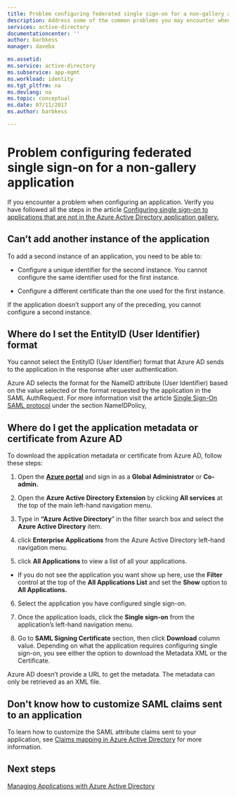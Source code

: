 ```yaml
---
title: Problem configuring federated single sign-on for a non-gallery application | Microsoft Docs
description: Address some of the common problems you may encounter when configuring federated single sign-on to your custom SAML application that is not listed in the Azure AD Application Gallery
services: active-directory
documentationcenter: ''
author: barbkess
manager: daveba

ms.assetid: 
ms.service: active-directory
ms.subservice: app-mgmt
ms.workload: identity
ms.tgt_pltfrm: na
ms.devlang: na
ms.topic: conceptual
ms.date: 07/11/2017
ms.author: barbkess

---
```


# Problem configuring federated single sign-on for a non-gallery application

If you encounter a problem when configuring an application. Verify you have followed all the steps in the article [Configuring single sign-on to applications that are not in the Azure Active Directory application gallery.](https://docs.microsoft.com/azure/active-directory/application-config-sso-how-to-configure-federated-sso-non-gallery)

## Can’t add another instance of the application

To add a second instance of an application, you need to be able to:

-   Configure a unique identifier for the second instance. You cannot configure the same identifier used for the first instance.

-   Configure a different certificate than the one used for the first instance.

If the application doesn’t support any of the preceding, you cannot configure a second instance.

## Where do I set the EntityID (User Identifier) format

You cannot select the EntityID (User Identifier) format that Azure AD sends to the application in the response after user authentication.

Azure AD selects the format for the NameID attribute (User Identifier) based on the value selected or the format requested by the application in the SAML AuthRequest. For more information visit the article [Single Sign-On SAML protocol](https://docs.microsoft.com/azure/active-directory/develop/active-directory-single-sign-on-protocol-reference#authnrequest) under the section NameIDPolicy,

## Where do I get the application metadata or certificate from Azure AD

To download the application metadata or certificate from Azure AD, follow these steps:

1.  Open the [**Azure portal**](https://portal.azure.com/) and sign in as a **Global Administrator** or **Co-admin.**

2.  Open the **Azure Active Directory Extension** by clicking **All services** at the top of the main left-hand navigation menu.

3.  Type in **“Azure Active Directory**” in the filter search box and select the **Azure Active Directory** item.

4.  click **Enterprise Applications** from the Azure Active Directory left-hand navigation menu.

5.  click **All Applications** to view a list of all your applications.

   * If you do not see the application you want show up here, use the **Filter** control at the top of the **All Applications List** and set the **Show** option to **All Applications.**

6.  Select the application you have configured single sign-on.

7.  Once the application loads, click the **Single sign-on** from the application’s left-hand navigation menu.

8.  Go to **SAML Signing Certificate** section, then click **Download** column value. Depending on what the application requires configuring single sign-on, you see either the option to download the Metadata XML or the Certificate.

Azure AD doesn’t provide a URL to get the metadata. The metadata can only be retrieved as an XML file.

## Don't know how to customize SAML claims sent to an application

To learn how to customize the SAML attribute claims sent to your application, see [Claims mapping in Azure Active Directory](https://docs.microsoft.com/azure/active-directory/active-directory-claims-mapping) for more information.

## Next steps
[Managing Applications with Azure Active Directory](what-is-application-management.md)
